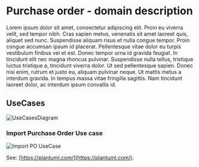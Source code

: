 # Purchase order - domain description

Lorem ipsum dolor sit amet, consectetur adipiscing elit. Proin eu viverra velit, sed tempor nibh. Cras sapien metus, venenatis sit amet laoreet quis, aliquet sed nunc. Suspendisse aliquam risus et nulla congue tempor. Proin congue accumsan ipsum id placerat. Pellentesque vitae dolor eu turpis vestibulum finibus vel et est. Donec tempor urna id gravida feugiat. In tincidunt elit nec magna rhoncus pulvinar. Suspendisse nulla tellus, tristique luctus tristique a, tincidunt viverra dolor. Ut sed pellentesque sapien. Donec nisi enim, rutrum et justo eu, aliquam pulvinar neque. Ut mattis metus a interdum gravida. In tempus massa vitae fringilla sagittis. Nam tincidunt laoreet dolor, ac interdum ipsum convallis id. 

## UseCases

![UseCasesDiagram](http://www.plantuml.com/plantuml/proxy?cache=no&src=https://raw.githubusercontent.com/karbonfw/purchaseorderdoc/master/diagrams/usecases.puml)

### Import Purchase Order Use case

![Import PO UseCase](http://www.plantuml.com/plantuml/proxy?cache=no&src=https://raw.githubusercontent.com/karbonfw/purchaseorderdoc/master/diagrams/importPO_UseCase.puml)


See: [https://plantuml.com/](https://plantuml.com/).
